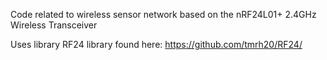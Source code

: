Code related to wireless sensor network based on the nRF24L01+ 2.4GHz Wireless Transceiver


Uses library RF24 library found here: https://github.com/tmrh20/RF24/
